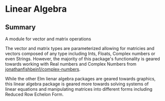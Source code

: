 # Linear Algebra

## Summary

A module for vector and matrix operations

The vector and matrix types are parameterized allowing for matricies and vectors composed of any type including Ints, Floats, Complex numbers or even Strings.  However, the majority of this package's functionality is geared towards working with Real numbers and Complex Numbers from [jonathanfishbein1/complex-numbers](https://package.elm-lang.org/packages/jonathanfishbein1/complex-numbers/latest/).

While the other Elm lienar algebra packages are geared towards graphics, this linear algebra package is geared more towards solving systems of linear equations and manipulating matrices into different forms including Reduced Row Echelon Form.
